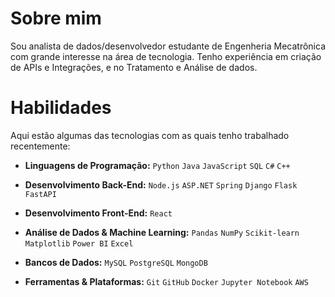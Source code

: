 # Sobre mim
Sou analista de dados/desenvolvedor estudante de Engenheria Mecatrônica com grande interesse na área de tecnologia. Tenho experiência em criação de APIs e Integrações, e no Tratamento e Análise de dados.

# Habilidades
Aqui estão algumas das tecnologias com as quais tenho trabalhado recentemente:
* **Linguagens de Programação:**
    `Python` `Java` `JavaScript` `SQL` `C#` `C++`

* **Desenvolvimento Back-End:**
    `Node.js` `ASP.NET` `Spring` `Django` `Flask` `FastAPI`

* **Desenvolvimento Front-End:**
    `React`

* **Análise de Dados & Machine Learning:**
    `Pandas` `NumPy` `Scikit-learn` `Matplotlib` `Power BI` `Excel`

* **Bancos de Dados:**
    `MySQL` `PostgreSQL` `MongoDB`

* **Ferramentas & Plataformas:**
    `Git` `GitHub` `Docker` `Jupyter Notebook` `AWS`

<!---
helberth-sousa/helberth-sousa is a special repository because its `README.md` (this file) appears on your GitHub profile.
You can click the Preview link to take a look at your changes.
--->
